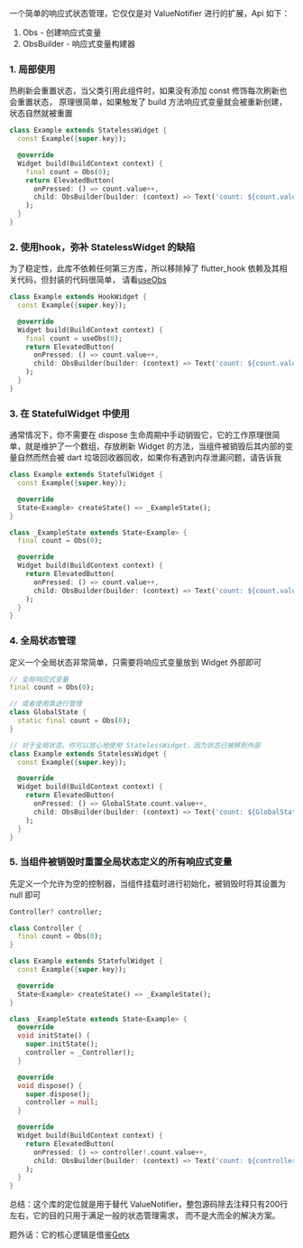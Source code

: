 一个简单的响应式状态管理，它仅仅是对 ValueNotifier 进行的扩展，Api 如下：

1. Obs - 创建响应式变量
2. ObsBuilder - 响应式变量构建器

### 1. 局部使用

热刷新会重置状态，当父类引用此组件时，如果没有添加 const 修饰每次刷新也会重置状态，
原理很简单，如果触发了 build 方法响应式变量就会被重新创建，状态自然就被重置

```dart
class Example extends StatelessWidget {
  const Example({super.key});

  @override
  Widget build(BuildContext context) {
    final count = Obs(0);
    return ElevatedButton(
      onPressed: () => count.value++,
      child: ObsBuilder(builder: (context) => Text('count: ${count.value}')),
    );
  }
}
```

### 2. 使用hook，弥补 StatelessWidget 的缺陷

为了稳定性，此库不依赖任何第三方库，所以移除掉了 flutter_hook 依赖及其相关代码，但封装的代码很简单，
请看[useObs](https://github.com/luoyi58624/flutter_obs/blob/main/use_obs.md)

```dart
class Example extends HookWidget {
  const Example({super.key});

  @override
  Widget build(BuildContext context) {
    final count = useObs(0);
    return ElevatedButton(
      onPressed: () => count.value++,
      child: ObsBuilder(builder: (context) => Text('count: ${count.value}')),
    );
  }
}
```

### 3. 在 StatefulWidget 中使用

通常情况下，你不需要在 dispose 生命周期中手动销毁它，它的工作原理很简单，就是维护了一个数组，存放刷新
Widget 的方法，当组件被销毁后其内部的变量自然而然会被 dart 垃圾回收器回收，如果你有遇到内存泄漏问题，请告诉我

```dart
class Example extends StatefulWidget {
  const Example({super.key});

  @override
  State<Example> createState() => _ExampleState();
}

class _ExampleState extends State<Example> {
  final count = Obs(0);

  @override
  Widget build(BuildContext context) {
    return ElevatedButton(
      onPressed: () => count.value++,
      child: ObsBuilder(builder: (context) => Text('count: ${count.value}')),
    );
  }
}
```

### 4. 全局状态管理

定义一个全局状态非常简单，只需要将响应式变量放到 Widget 外部即可

```dart
// 全局响应式变量
final count = Obs(0);

// 或者使用类进行管理
class GlobalState {
  static final count = Obs(0);
}

// 对于全局状态，你可以放心地使用 StatelessWidget，因为状态已被移到外部
class Example extends StatelessWidget {
  const Example({super.key});

  @override
  Widget build(BuildContext context) {
    return ElevatedButton(
      onPressed: () => GlobalState.count.value++,
      child: ObsBuilder(builder: (context) => Text('count: ${GlobalState.count.value}')),
    );
  }
}
```

### 5. 当组件被销毁时重置全局状态定义的所有响应式变量

先定义一个允许为空的控制器，当组件挂载时进行初始化，被销毁时将其设置为 null 即可

```dart
Controller? controller;

class Controller {
  final count = Obs(0);
}

class Example extends StatefulWidget {
  const Example({super.key});

  @override
  State<Example> createState() => _ExampleState();
}

class _ExampleState extends State<Example> {
  @override
  void initState() {
    super.initState();
    controller = _Controller();
  }

  @override
  void dispose() {
    super.dispose();
    controller = null;
  }

  @override
  Widget build(BuildContext context) {
    return ElevatedButton(
      onPressed: () => controller!.count.value++,
      child: ObsBuilder(builder: (context) => Text('count: ${controller!.count.value}')),
    );
  }
}
```

总结：这个库的定位就是用于替代 ValueNotifier，整包源码除去注释只有200行左右，它的目的只用于满足一般的状态管理需求，
而不是大而全的解决方案。

题外话：它的核心逻辑是借鉴[Getx](https://github.com/jonataslaw/getx)